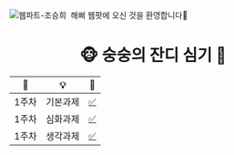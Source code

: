 ![웹파트-조승희](https://user-images.githubusercontent.com/79238676/227775064-2e5291dd-7580-41fc-b05f-2637acde86cc.png)
 해삐 웹팟에 오신 것을 환영합니다🌼
<br/>

<div align="center">
<h1>🐵 숭숭의 잔디 심기 🌱</h1>

|📅|💡|🔗|
|---|---|---|
|1주차|기본과제|[✅](https://github.com/GO-SOPT-WEB/SeungHeeCho/pull/1)|
|1주차|심화과제|[✅](https://github.com/GO-SOPT-WEB/SeungHeeCho/pull/2)|
|1주차|생각과제|[✅](https://github.com/GO-SOPT-WEB/SeungHeeCho/pull/3)|
